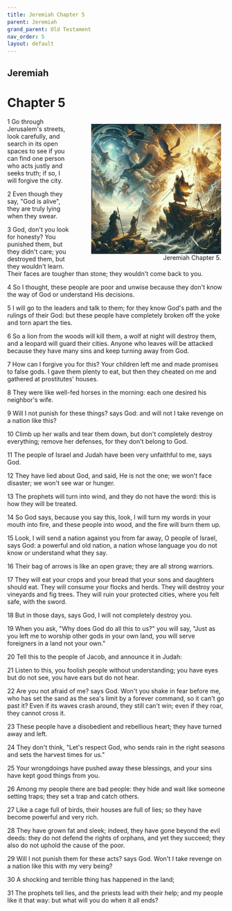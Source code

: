 ```yaml
---
title: Jeremiah Chapter 5
parent: Jeremiah
grand_parent: Old Testament
nav_order: 5
layout: default
---
```


## Jeremiah

# Chapter 5

<figure style="float: right; margin-right: 10px;">
    <img src="/assets/Image/Jeremiah/500/5.jpg" alt="Jeremiah Chapter 5" style="width: 300px; height: 300px; float: right;padding-left: 10px;"/>
    <figcaption style="clear: both;text-align: right;">Jeremiah Chapter 5.</figcaption>
</figure>
1 Go through Jerusalem's streets, look carefully, and search in its open spaces to see if you can find one person who acts justly and seeks truth; if so, I will forgive the city.

2 Even though they say, "God is alive", they are truly lying when they swear.

3 God, don't you look for honesty? You punished them, but they didn't care; you destroyed them, but they wouldn't learn. Their faces are tougher than stone; they wouldn't come back to you.

4 So I thought, these people are poor and unwise because they don't know the way of God or understand His decisions.

5 I will go to the leaders and talk to them; for they know God's path and the rulings of their God: but these people have completely broken off the yoke and torn apart the ties.

6 So a lion from the woods will kill them, a wolf at night will destroy them, and a leopard will guard their cities. Anyone who leaves will be attacked because they have many sins and keep turning away from God.

7 How can I forgive you for this? Your children left me and made promises to false gods. I gave them plenty to eat, but then they cheated on me and gathered at prostitutes' houses.

8 They were like well-fed horses in the morning: each one desired his neighbor's wife.

9 Will I not punish for these things? says God: and will not I take revenge on a nation like this?

10 Climb up her walls and tear them down, but don't completely destroy everything; remove her defenses, for they don't belong to God.

11 The people of Israel and Judah have been very unfaithful to me, says God.

12 They have lied about God, and said, He is not the one; we won't face disaster; we won't see war or hunger.

13 The prophets will turn into wind, and they do not have the word: this is how they will be treated.

14 So God says, because you say this, look, I will turn my words in your mouth into fire, and these people into wood, and the fire will burn them up.

15 Look, I will send a nation against you from far away, O people of Israel, says God: a powerful and old nation, a nation whose language you do not know or understand what they say.

16 Their bag of arrows is like an open grave; they are all strong warriors.

17 They will eat your crops and your bread that your sons and daughters should eat. They will consume your flocks and herds. They will destroy your vineyards and fig trees. They will ruin your protected cities, where you felt safe, with the sword.

18 But in those days, says God, I will not completely destroy you.

19 When you ask, "Why does God do all this to us?" you will say, "Just as you left me to worship other gods in your own land, you will serve foreigners in a land not your own."

20 Tell this to the people of Jacob, and announce it in Judah:

21 Listen to this, you foolish people without understanding; you have eyes but do not see, you have ears but do not hear.

22 Are you not afraid of me? says God. Won't you shake in fear before me, who has set the sand as the sea's limit by a forever command, so it can't go past it? Even if its waves crash around, they still can't win; even if they roar, they cannot cross it.

23 These people have a disobedient and rebellious heart; they have turned away and left.

24 They don't think, "Let's respect God, who sends rain in the right seasons and sets the harvest times for us."

25 Your wrongdoings have pushed away these blessings, and your sins have kept good things from you.

26 Among my people there are bad people: they hide and wait like someone setting traps; they set a trap and catch others.

27 Like a cage full of birds, their houses are full of lies; so they have become powerful and very rich.

28 They have grown fat and sleek; indeed, they have gone beyond the evil deeds: they do not defend the rights of orphans, and yet they succeed; they also do not uphold the cause of the poor.

29 Will I not punish them for these acts? says God. Won't I take revenge on a nation like this with my very being?

30 A shocking and terrible thing has happened in the land;

31 The prophets tell lies, and the priests lead with their help; and my people like it that way: but what will you do when it all ends?


